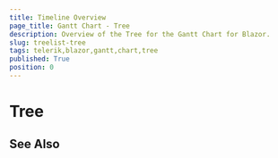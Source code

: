 ```yaml
---
title: Timeline Overview
page_title: Gantt Chart - Tree
description: Overview of the Tree for the Gantt Chart for Blazor.
slug: treelist-tree
tags: telerik,blazor,gantt,chart,tree
published: True
position: 0
---
```


# Tree



## See Also

